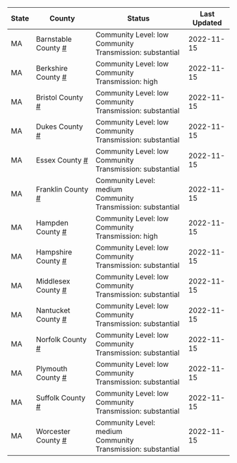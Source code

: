 State | County | Status | Last Updated
--- | --- | --- | --- 
MA | Barnstable County <a href="#barnstable_county">#</a> | <a name="barnstable_county"></a>Community Level: low<br/>Community Transmission: substantial | 2022-11-15
MA | Berkshire County <a href="#berkshire_county">#</a> | <a name="berkshire_county"></a>Community Level: low<br/>Community Transmission: high | 2022-11-15
MA | Bristol County <a href="#bristol_county">#</a> | <a name="bristol_county"></a>Community Level: low<br/>Community Transmission: substantial | 2022-11-15
MA | Dukes County <a href="#dukes_county">#</a> | <a name="dukes_county"></a>Community Level: low<br/>Community Transmission: substantial | 2022-11-15
MA | Essex County <a href="#essex_county">#</a> | <a name="essex_county"></a>Community Level: low<br/>Community Transmission: substantial | 2022-11-15
MA | Franklin County <a href="#franklin_county">#</a> | <a name="franklin_county"></a>Community Level: medium<br/>Community Transmission: substantial | 2022-11-15
MA | Hampden County <a href="#hampden_county">#</a> | <a name="hampden_county"></a>Community Level: low<br/>Community Transmission: high | 2022-11-15
MA | Hampshire County <a href="#hampshire_county">#</a> | <a name="hampshire_county"></a>Community Level: low<br/>Community Transmission: substantial | 2022-11-15
MA | Middlesex County <a href="#middlesex_county">#</a> | <a name="middlesex_county"></a>Community Level: low<br/>Community Transmission: substantial | 2022-11-15
MA | Nantucket County <a href="#nantucket_county">#</a> | <a name="nantucket_county"></a>Community Level: low<br/>Community Transmission: substantial | 2022-11-15
MA | Norfolk County <a href="#norfolk_county">#</a> | <a name="norfolk_county"></a>Community Level: low<br/>Community Transmission: substantial | 2022-11-15
MA | Plymouth County <a href="#plymouth_county">#</a> | <a name="plymouth_county"></a>Community Level: low<br/>Community Transmission: substantial | 2022-11-15
MA | Suffolk County <a href="#suffolk_county">#</a> | <a name="suffolk_county"></a>Community Level: low<br/>Community Transmission: substantial | 2022-11-15
MA | Worcester County <a href="#worcester_county">#</a> | <a name="worcester_county"></a>Community Level: medium<br/>Community Transmission: substantial | 2022-11-15

